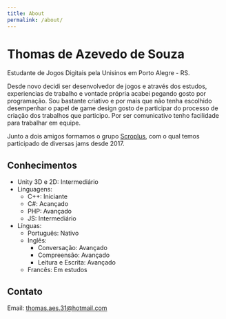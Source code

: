 ```yaml
---
title: About
permalink: /about/
---
```

# Thomas de Azevedo de Souza

Estudante de Jogos Digitais pela Unisinos em Porto Alegre - RS.

Desde novo decidi ser desenvolvedor de jogos e através dos estudos, experiencias de trabalho e vontade própria acabei pegando gosto por programação. Sou bastante criativo e por mais que não tenha escolhido desempenhar o papel de game design gosto de participar do processo de criação dos trabalhos que participo. Por ser comunicativo tenho facilidade para trabalhar em equipe.

Junto a dois amigos formamos o grupo [Scroplus](http://scroplus.itch.io/), com o qual temos participado de diversas jams desde 2017.

## Conhecimentos

- Unity 3D e 2D: Intermediário
- Linguagens:
    - C++: Iniciante
    - C#: Acançado
    - PHP: Avançado
    - JS: Intermediário
- Línguas:
    - Português: Nativo
    - Inglês:
        - Conversação: Avançado
        - Compreensão: Avançado
        - Leitura e Escrita: Avançado
    - Francês: Em estudos


## Contato

Email: thomas.aes.31@hotmail.com
